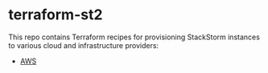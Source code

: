 # terraform-st2

This repo contains Terraform recipes for provisioning StackStorm instances to various cloud and infrastructure providers:

* [AWS](aws/README.md)


